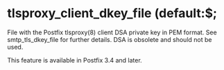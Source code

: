 # tlsproxy_client_dkey_file (default:$; 

 File with the Postfix tlsproxy(8) client DSA private key in PEM
format. See smtp_tls_dkey_file for further details. DSA is obsolete and
should not be used. 

 This feature is available in Postfix 3.4 and later. 



